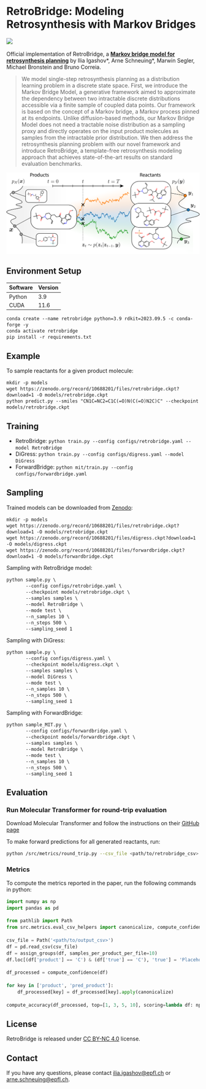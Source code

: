 # RetroBridge: Modeling Retrosynthesis with Markov Bridges

<a href="https://openreview.net/forum?id=770DetV8He"><img src="https://img.shields.io/badge/ICLR-2024-brown.svg" height=22.5></a>

Official implementation of RetroBridge, a [**Markov bridge model for retrosynthesis planning**](https://arxiv.org/abs/2308.16212) by Ilia Igashov*, Arne Schneuing*, Marwin Segler, Michael Bronstein and Bruno Correia.

>We model single-step retrosynthesis planning as a distribution learning problem in a discrete state space. First, we introduce the Markov Bridge Model, a generative framework aimed to approximate the dependency between two intractable discrete distributions accessible via a finite sample of coupled data points. Our framework is based on the concept of a Markov bridge, a Markov process pinned at its endpoints. Unlike diffusion-based methods, our Markov Bridge Model does not need a tractable noise distribution as a sampling proxy and directly operates on the input product molecules as samples from the intractable prior distribution. We then address the retrosynthesis planning problem with our novel framework and introduce RetroBridge, a template-free retrosynthesis modeling approach that achieves state-of-the-art results on standard evaluation benchmarks.

<img src="resources/overview.png">

## Environment Setup

|Software|Version|
|-----|-----|
|Python|3.9|
|CUDA|11.6|

```shell
conda create --name retrobridge python=3.9 rdkit=2023.09.5 -c conda-forge -y
conda activate retrobridge
pip install -r requirements.txt
```

## Example

To sample reactants for a given product molecule:
```
mkdir -p models
wget https://zenodo.org/record/10688201/files/retrobridge.ckpt?download=1 -O models/retrobridge.ckpt
python predict.py --smiles "CN1C=NC2=C1C(=O)N(C(=O)N2C)C" --checkpoint models/retrobridge.ckpt
```

## Training

* RetroBridge: `python train.py --config configs/retrobridge.yaml --model RetroBridge`
* DiGress: `python train.py --config configs/digress.yaml --model DiGress`
* ForwardBridge: `python mit/train.py --config configs/forwardbridge.yaml`

## Sampling

Trained models can be downloaded from [Zenodo](https://zenodo.org/record/10688201):
```shell
mkdir -p models
wget https://zenodo.org/record/10688201/files/retrobridge.ckpt?download=1 -O models/retrobridge.ckpt
wget https://zenodo.org/record/10688201/files/digress.ckpt?download=1 -O models/digress.ckpt
wget https://zenodo.org/record/10688201/files/forwardbridge.ckpt?download=1 -O models/forwardbridge.ckpt
```

Sampling with RetroBridge model:
```shell
python sample.py \
       --config configs/retrobridge.yaml \
       --checkpoint models/retrobridge.ckpt \
       --samples samples \
       --model RetroBridge \
       --mode test \
       --n_samples 10 \
       --n_steps 500 \
       --sampling_seed 1
```

Sampling with DiGress:
```shell
python sample.py \
       --config configs/digress.yaml \
       --checkpoint models/digress.ckpt \
       --samples samples \
       --model DiGress \
       --mode test \
       --n_samples 10 \
       --n_steps 500 \
       --sampling_seed 1
```

Sampling with ForwardBridge:
```shell
python sample_MIT.py \
       --config configs/forwardbridge.yaml \
       --checkpoint models/forwardbridge.ckpt \
       --samples samples \
       --model RetroBridge \
       --mode test \
       --n_samples 10 \
       --n_steps 500 \
       --sampling_seed 1
```

## Evaluation

### Run Molecular Transformer for round-trip evaluation

Download Molecular Transformer and follow the instructions on their [GitHub page](https://github.com/pschwllr/MolecularTransformer)

To make forward predictions for all generated reactants, run:
```bash
python /src/metrics/round_trip.py --csv_file <path/to/retrobridge_csv> --csv_out <path/to/output_csv> --mol_trans_dir <path/to/MolecularTransformer_dir>
```

### Metrics

To compute the metrics reported in the paper, run the following commands in python:
```python
import numpy as np
import pandas as pd

from pathlib import Path
from src.metrics.eval_csv_helpers import canonicalize, compute_confidence, assign_groups, compute_accuracy

csv_file = Path('<path/to/output_csv>')
df = pd.read_csv(csv_file)
df = assign_groups(df, samples_per_product_per_file=10)
df.loc[(df['product'] == 'C') & (df['true'] == 'C'), 'true'] = 'Placeholder'

df_processed = compute_confidence(df)

for key in ['product', 'pred_product']:
    df_processed[key] = df_processed[key].apply(canonicalize)

compute_accuracy(df_processed, top=[1, 3, 5, 10], scoring=lambda df: np.log(df['confidence']))
```

## License

RetroBridge is released under [CC BY-NC 4.0](LICENSE.txt) license.

## Contact

If you have any questions, please contact ilia.igashov@epfl.ch or arne.schneuing@epfl.ch.
